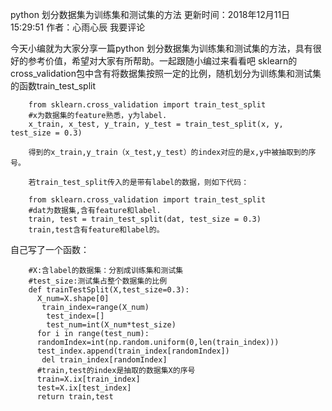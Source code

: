 
python 划分数据集为训练集和测试集的方法
 更新时间：2018年12月11日 15:29:51   作者：心雨心辰     我要评论

今天小编就为大家分享一篇python 划分数据集为训练集和测试集的方法，具有很好的参考价值，希望对大家有所帮助。一起跟随小编过来看看吧
sklearn的cross_validation包中含有将数据集按照一定的比例，随机划分为训练集和测试集的函数train_test_split

        from sklearn.cross_validation import train_test_split
        #x为数据集的feature熟悉，y为label.
        x_train, x_test, y_train, y_test = train_test_split(x, y, test_size = 0.3)
        
        得到的x_train,y_train（x_test,y_test）的index对应的是x,y中被抽取到的序号。

        若train_test_split传入的是带有label的数据，则如下代码：

        from sklearn.cross_validation import train_test_split
        #dat为数据集,含有feature和label.
        train, test = train_test_split(dat, test_size = 0.3)
        train,test含有feature和label的。

自己写了一个函数：

        #X:含label的数据集：分割成训练集和测试集
        #test_size:测试集占整个数据集的比例
        def trainTestSplit(X,test_size=0.3):
          X_num=X.shape[0]
           train_index=range(X_num)
            test_index=[]
            test_num=int(X_num*test_size)
          for i in range(test_num):
          randomIndex=int(np.random.uniform(0,len(train_index)))
          test_index.append(train_index[randomIndex])
           del train_index[randomIndex]
          #train,test的index是抽取的数据集X的序号
          train=X.ix[train_index] 
          test=X.ix[test_index]
          return train,test

